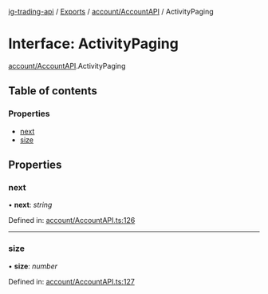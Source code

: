 [ig-trading-api](../README.md) / [Exports](../modules.md) / [account/AccountAPI](../modules/account_accountapi.md) / ActivityPaging

# Interface: ActivityPaging

[account/AccountAPI](../modules/account_accountapi.md).ActivityPaging

## Table of contents

### Properties

- [next](account_accountapi.activitypaging.md#next)
- [size](account_accountapi.activitypaging.md#size)

## Properties

### next

• **next**: _string_

Defined in: [account/AccountAPI.ts:126](https://github.com/bennycode/ig-trading-api/blob/362f41a/src/account/AccountAPI.ts#L126)

---

### size

• **size**: _number_

Defined in: [account/AccountAPI.ts:127](https://github.com/bennycode/ig-trading-api/blob/362f41a/src/account/AccountAPI.ts#L127)
